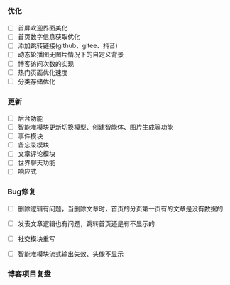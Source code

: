 ### 优化

- [ ] 首屏欢迎界面美化
- [ ] 首页数字信息获取优化
- [ ] 添加跳转链接(github、gitee、抖音)
- [ ] 动态轮播图无图片情况下的自定义背景
- [ ] 博客访问次数的实现
- [ ] 热门页面优化速度
- [ ] 分类存储优化

### 更新

- [ ] 后台功能
- [ ] 智能唯模块更新切换模型、创建智能体、图片生成等功能
- [ ] 事件模块
- [ ] 备忘录模块
- [ ] 文章评论模块
- [ ] 世界聊天功能
- [ ] 响应式

### Bug修复

- [ ] 删除逻辑有问题，当删除文章时，首页的分页第一页有的文章是没有数据的
- [ ] 发表文章逻辑也有问题，跳转首页还是有不显示的
- [ ] 社交模块重写
- [ ] 智能唯模块流式输出失效、头像不显示



### 博客项目复盘